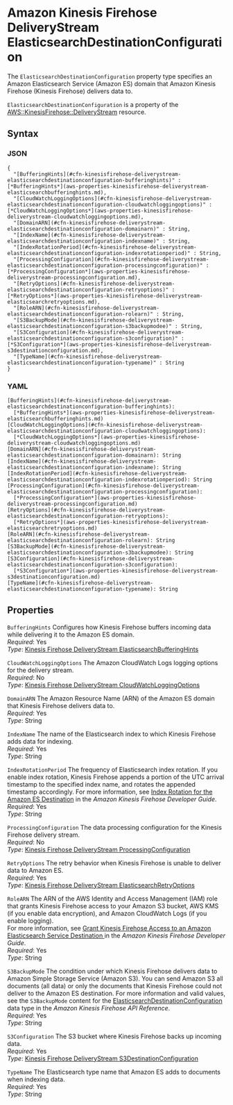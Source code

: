 # Amazon Kinesis Firehose DeliveryStream ElasticsearchDestinationConfiguration<a name="aws-properties-kinesisfirehose-deliverystream-elasticsearchdestinationconfiguration"></a>

The `ElasticsearchDestinationConfiguration` property type specifies an Amazon Elasticsearch Service \(Amazon ES\) domain that Amazon Kinesis Firehose \(Kinesis Firehose\) delivers data to\.

`ElasticsearchDestinationConfiguration` is a property of the [AWS::KinesisFirehose::DeliveryStream](aws-resource-kinesisfirehose-deliverystream.md) resource\.

## Syntax<a name="aws-properties-kinesisfirehose-deliverystream-elasticsearchdestinationconfiguration-syntax"></a>

### JSON<a name="aws-properties-kinesisfirehose-deliverystream-elasticsearchdestinationconfiguration-syntax.json"></a>

```
{
  "[BufferingHints](#cfn-kinesisfirehose-deliverystream-elasticsearchdestinationconfiguration-bufferinghints)" : [*BufferingHints*](aws-properties-kinesisfirehose-deliverystream-elasticsearchbufferinghints.md),
  "[CloudWatchLoggingOptions](#cfn-kinesisfirehose-deliverystream-elasticsearchdestinationconfiguration-cloudwatchloggingoptions)" : [*CloudWatchLoggingOptions*](aws-properties-kinesisfirehose-deliverystream-cloudwatchloggingoptions.md),
  "[DomainARN](#cfn-kinesisfirehose-deliverystream-elasticsearchdestinationconfiguration-domainarn)" : String,
  "[IndexName](#cfn-kinesisfirehose-deliverystream-elasticsearchdestinationconfiguration-indexname)" : String,
  "[IndexRotationPeriod](#cfn-kinesisfirehose-deliverystream-elasticsearchdestinationconfiguration-indexrotationperiod)" : String,
  "[ProcessingConfiguration](#cfn-kinesisfirehose-deliverystream-elasticsearchdestinationconfiguration-processingconfiguration)" : [*ProcessingConfiguration*](aws-properties-kinesisfirehose-deliverystream-processingconfiguration.md),
  "[RetryOptions](#cfn-kinesisfirehose-deliverystream-elasticsearchdestinationconfiguration-retryoptions)" : [*RetryOptions*](aws-properties-kinesisfirehose-deliverystream-elasticsearchretryoptions.md),
  "[RoleARN](#cfn-kinesisfirehose-deliverystream-elasticsearchdestinationconfiguration-rolearn)" : String,
  "[S3BackupMode](#cfn-kinesisfirehose-deliverystream-elasticsearchdestinationconfiguration-s3backupmodee)" : String,
  "[S3Configuration](#cfn-kinesisfirehose-deliverystream-elasticsearchdestinationconfiguration-s3configuration)" : [*S3Configuration*](aws-properties-kinesisfirehose-deliverystream-s3destinationconfiguration.md),
  "[TypeName](#cfn-kinesisfirehose-deliverystream-elasticsearchdestinationconfiguration-typename)" : String
}
```

### YAML<a name="aws-properties-kinesisfirehose-deliverystream-elasticsearchdestinationconfiguration-syntax.yaml"></a>

```
[BufferingHints](#cfn-kinesisfirehose-deliverystream-elasticsearchdestinationconfiguration-bufferinghints):
  [*BufferingHints*](aws-properties-kinesisfirehose-deliverystream-elasticsearchbufferinghints.md)
[CloudWatchLoggingOptions](#cfn-kinesisfirehose-deliverystream-elasticsearchdestinationconfiguration-cloudwatchloggingoptions):
  [*CloudWatchLoggingOptions*](aws-properties-kinesisfirehose-deliverystream-cloudwatchloggingoptions.md)
[DomainARN](#cfn-kinesisfirehose-deliverystream-elasticsearchdestinationconfiguration-domainarn): String
[IndexName](#cfn-kinesisfirehose-deliverystream-elasticsearchdestinationconfiguration-indexname): String
[IndexRotationPeriod](#cfn-kinesisfirehose-deliverystream-elasticsearchdestinationconfiguration-indexrotationperiod): String
[ProcessingConfiguration](#cfn-kinesisfirehose-deliverystream-elasticsearchdestinationconfiguration-processingconfiguration):
  [*ProcessingConfiguration*](aws-properties-kinesisfirehose-deliverystream-processingconfiguration.md)
[RetryOptions](#cfn-kinesisfirehose-deliverystream-elasticsearchdestinationconfiguration-retryoptions):
  [*RetryOptions*](aws-properties-kinesisfirehose-deliverystream-elasticsearchretryoptions.md)
[RoleARN](#cfn-kinesisfirehose-deliverystream-elasticsearchdestinationconfiguration-rolearn): String
[S3BackupMode](#cfn-kinesisfirehose-deliverystream-elasticsearchdestinationconfiguration-s3backupmodee): String
[S3Configuration](#cfn-kinesisfirehose-deliverystream-elasticsearchdestinationconfiguration-s3configuration):
  [*S3Configuration*](aws-properties-kinesisfirehose-deliverystream-s3destinationconfiguration.md)
[TypeName](#cfn-kinesisfirehose-deliverystream-elasticsearchdestinationconfiguration-typename): String
```

## Properties<a name="aws-properties-kinesisfirehose-deliverystream-elasticsearchdestinationconfiguration-properties"></a>

`BufferingHints`  <a name="cfn-kinesisfirehose-deliverystream-elasticsearchdestinationconfiguration-bufferinghints"></a>
Configures how Kinesis Firehose buffers incoming data while delivering it to the Amazon ES domain\.  
*Required*: Yes  
*Type*: [Kinesis Firehose DeliveryStream ElasticsearchBufferingHints](aws-properties-kinesisfirehose-deliverystream-elasticsearchbufferinghints.md)

`CloudWatchLoggingOptions`  <a name="cfn-kinesisfirehose-deliverystream-elasticsearchdestinationconfiguration-cloudwatchloggingoptions"></a>
The Amazon CloudWatch Logs logging options for the delivery stream\.  
*Required*: No  
*Type*: [Kinesis Firehose DeliveryStream CloudWatchLoggingOptions](aws-properties-kinesisfirehose-deliverystream-cloudwatchloggingoptions.md)

`DomainARN`  <a name="cfn-kinesisfirehose-deliverystream-elasticsearchdestinationconfiguration-domainarn"></a>
The Amazon Resource Name \(ARN\) of the Amazon ES domain that Kinesis Firehose delivers data to\.  
*Required*: Yes  
*Type*: String

`IndexName`  <a name="cfn-kinesisfirehose-deliverystream-elasticsearchdestinationconfiguration-indexname"></a>
The name of the Elasticsearch index to which Kinesis Firehose adds data for indexing\.  
*Required*: Yes  
*Type*: String

`IndexRotationPeriod`  <a name="cfn-kinesisfirehose-deliverystream-elasticsearchdestinationconfiguration-indexrotationperiod"></a>
The frequency of Elasticsearch index rotation\. If you enable index rotation, Kinesis Firehose appends a portion of the UTC arrival timestamp to the specified index name, and rotates the appended timestamp accordingly\. For more information, see [Index Rotation for the Amazon ES Destination](http://docs.aws.amazon.com/firehose/latest/dev/basic-deliver.html#es-index-rotation) in the *Amazon Kinesis Firehose Developer Guide*\.  
*Required*: Yes  
*Type*: String

`ProcessingConfiguration`  <a name="cfn-kinesisfirehose-deliverystream-elasticsearchdestinationconfiguration-processingconfiguration"></a>
The data processing configuration for the Kinesis Firehose delivery stream\.  
 *Required*: No  
 *Type*: [Kinesis Firehose DeliveryStream ProcessingConfiguration](aws-properties-kinesisfirehose-deliverystream-processingconfiguration.md)

`RetryOptions`  <a name="cfn-kinesisfirehose-deliverystream-elasticsearchdestinationconfiguration-retryoptions"></a>
The retry behavior when Kinesis Firehose is unable to deliver data to Amazon ES\.  
 *Required*: Yes  
*Type*: [Kinesis Firehose DeliveryStream ElasticsearchRetryOptions](aws-properties-kinesisfirehose-deliverystream-elasticsearchretryoptions.md)

`RoleARN`  <a name="cfn-kinesisfirehose-deliverystream-elasticsearchdestinationconfiguration-rolearn"></a>
The ARN of the AWS Identity and Access Management \(IAM\) role that grants Kinesis Firehose access to your Amazon S3 bucket, AWS KMS \(if you enable data encryption\), and Amazon CloudWatch Logs \(if you enable logging\)\.  
For more information, see [Grant Kinesis Firehose Access to an Amazon Elasticsearch Service Destination ](http://docs.aws.amazon.com/firehose/latest/dev/controlling-access.html#using-iam-es) in the *Amazon Kinesis Firehose Developer Guide*\.  
*Required*: Yes  
*Type*: String

`S3BackupMode`  <a name="cfn-kinesisfirehose-deliverystream-elasticsearchdestinationconfiguration-s3backupmodee"></a>
The condition under which Kinesis Firehose delivers data to Amazon Simple Storage Service \(Amazon S3\)\. You can send Amazon S3 all documents \(all data\) or only the documents that Kinesis Firehose could not deliver to the Amazon ES destination\. For more information and valid values, see the `S3BackupMode` content for the [ElasticsearchDestinationConfiguration](http://docs.aws.amazon.com/firehose/latest/APIReference/API_ElasticsearchDestinationConfiguration.html) data type in the *Amazon Kinesis Firehose API Reference*\.   
*Required*: Yes  
*Type*: String

`S3Configuration`  <a name="cfn-kinesisfirehose-deliverystream-elasticsearchdestinationconfiguration-s3configuration"></a>
The S3 bucket where Kinesis Firehose backs up incoming data\.  
 *Required*: Yes  
*Type*: [Kinesis Firehose DeliveryStream S3DestinationConfiguration](aws-properties-kinesisfirehose-deliverystream-s3destinationconfiguration.md)

`TypeName`  <a name="cfn-kinesisfirehose-deliverystream-elasticsearchdestinationconfiguration-typename"></a>
The Elasticsearch type name that Amazon ES adds to documents when indexing data\.  
*Required*: Yes  
*Type*: String